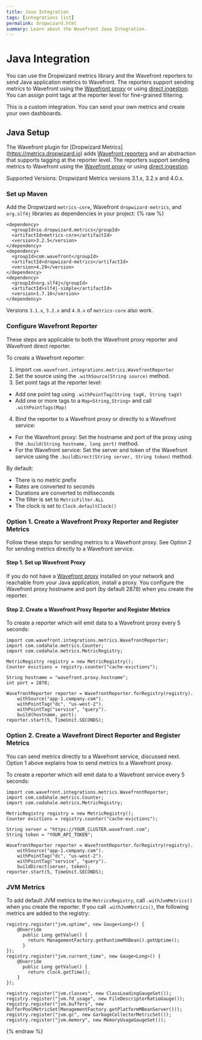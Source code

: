 ```yaml
---
title: Java Integration
tags: [integrations list]
permalink: dropwizard.html
summary: Learn about the Wavefront Java Integration.
---
```

# Java Integration

You can use the Dropwizard metrics library and the Wavefront reporters to send Java application metrics to Wavefront. The reporters support sending metrics to Wavefront using the [Wavefront proxy](https://docs.wavefront.com/proxies.html) or using [direct ingestion](https://docs.wavefront.com/direct_ingestion.html). You can assign point tags at the reporter level for fine-grained filtering.

This is a custom integration. You can send your own metrics and create your own dashboards.

## Java Setup

The Wavefront plugin for [Dropwizard Metrics] (https://metrics.dropwizard.io) adds [Wavefront reporters](https://github.com/wavefrontHQ/java/tree/master/dropwizard-metrics/dropwizard-metrics) and an abstraction that supports tagging at the reporter level. The reporters support sending metrics to Wavefront using the [Wavefront proxy](https://docs.wavefront.com/proxies.html) or using [direct ingestion](https://docs.wavefront.com/direct_ingestion.html).

Supported Versions: Dropwizard Metrics versions 3.1.x, 3.2.x and 4.0.x.



### Set up Maven

Add the Dropwizard `metrics-core`, Wavefront `dropwizard-metrics`, and `org.slf4j` libraries as dependencies in your project:
{% raw %}
```
<dependency>
  <groupId>io.dropwizard.metrics</groupId>
  <artifactId>metrics-core</artifactId>
  <version>3.2.5</version>
</dependency>
<dependency>
  <groupId>com.wavefront</groupId>
  <artifactId>dropwizard-metrics</artifactId>
  <version>4.29</version>
</dependency>
<dependency>
  <groupId>org.slf4j</groupId>
  <artifactId>slf4j-simple</artifactId>
  <version>1.7.16</version>
</dependency>       
```

Versions `3.1.x`, `3.2.x` and `4.0.x` of `metrics-core` also work.

### Configure Wavefront Reporter

These steps are applicable to both the Wavefront proxy reporter and Wavefront direct reporter.

To create a Wavefront reporter:

1. Import `com.wavefront.integrations.metrics.WavefrontReporter`
2. Set the source using the `.withSource(String source)` method.
3. Set point tags at the reporter level:
  - Add one point tag using `.withPointTag(String tagK, String tagV)`
  - Add one or more tags to a `Map<String,String>` and call `.withPointTags(Map)`
4. Bind the reporter to a Wavefront proxy or directly to a Wavefront service:
  - For the Wavefront proxy: Set the hostname and port of the proxy using the `.build(String hostname, long port)` method.  
  - For the Wavefront service: Set the server and token of the Wavefront service using the `.buildDirect(String server, String token)` method.


By default:

  - There is no metric prefix
  - Rates are converted to seconds
  - Durations are converted to milliseconds
  - The filter is set to `MetricFilter.ALL`
  - The clock is set to `Clock.defaultClock()`

### Option 1. Create a Wavefront Proxy Reporter and Register Metrics

Follow these steps for sending metrics to a Wavefront proxy. See Option 2 for sending metrics directly to a Wavefront service.

#### Step 1. Set up Wavefront Proxy

If you do not have a [Wavefront proxy](https://docs.wavefront.com/proxies.html) installed on your network and reachable from your Java application, install a proxy. You configure the Wavefront proxy hostname and port (by default 2878) when you create the reporter.

#### Step 2. Create a Wavefront Proxy Reporter and Register Metrics

To create a reporter which will emit data to a Wavefront proxy every 5 seconds:
```
import com.wavefront.integrations.metrics.WavefrontReporter;
import com.codahale.metrics.Counter;
import com.codahale.metrics.MetricRegistry;

MetricRegistry registry = new MetricRegistry();
Counter evictions = registry.counter("cache-evictions");

String hostname = "wavefront.proxy.hostname";
int port = 2878;

WavefrontReporter reporter = WavefrontReporter.forRegistry(registry).
    withSource("app-1.company.com").
    withPointTag("dc", "us-west-2").
    withPointTag("service", "query").
    build(hostname, port);
reporter.start(5, TimeUnit.SECONDS);
```

### Option 2. Create a Wavefront Direct Reporter and Register Metrics

You can send metrics directly to a Wavefront service, discussed next. Option 1 above explains how to send metrics to a Wavefront proxy.

To create a reporter which will emit data to a Wavefront service every 5 seconds:

```
import com.wavefront.integrations.metrics.WavefrontReporter;
import com.codahale.metrics.Counter;
import com.codahale.metrics.MetricRegistry;

MetricRegistry registry = new MetricRegistry();
Counter evictions = registry.counter("cache-evictions");

String server = "https://YOUR_CLUSTER.wavefront.com";
String token = "YOUR_API_TOKEN";

WavefrontReporter reporter = WavefrontReporter.forRegistry(registry).
    withSource("app-1.company.com").
    withPointTag("dc", "us-west-2").
    withPointTag("service", "query").
    buildDirect(server, token);
reporter.start(5, TimeUnit.SECONDS);
```

### JVM Metrics

To add default JVM metrics to the `MetricsRegistry`, call `.withJvmMetrics()` when you create the reporter. If you call `.withJvmMetrics()`, the following metrics are added to the registry:

```
registry.register("jvm.uptime", new Gauge<Long>() {
    @Override
      public Long getValue() {
        return ManagementFactory.getRuntimeMXBean().getUptime();
      }
});
registry.register("jvm.current_time", new Gauge<Long>() {
    @Override
      public Long getValue() {
        return clock.getTime();
    }
});

registry.register("jvm.classes", new ClassLoadingGaugeSet());
registry.register("jvm.fd_usage", new FileDescriptorRatioGauge());
registry.register("jvm.buffers", new BufferPoolMetricSet(ManagementFactory.getPlatformMBeanServer()));
registry.register("jvm.gc", new GarbageCollectorMetricSet());
registry.register("jvm.memory", new MemoryUsageGaugeSet());
```
{% endraw %}
